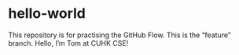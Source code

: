 # hello-world
This repository is for practising the GitHub Flow.
This is the “feature” branch.
Hello, I’m Tom at CUHK CSE!

